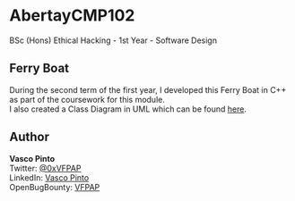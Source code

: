 # AbertayCMP102
BSc (Hons) Ethical Hacking - 1st Year - Software Design

## Ferry Boat
During the second term of the first year, I developed this Ferry Boat in C++ as part of the coursework for this module.
<br>I also created a Class Diagram in UML which can be found [here](Ferry_UMLv2.pdf).

## Author
**Vasco Pinto**
<br>Twitter: [@0xVFPAP](https://twitter.com/0xVFPAP)
<br>LinkedIn: [Vasco Pinto](https://linkedin.com/in/vascopinto97)
<br>OpenBugBounty: [VFPAP](https://www.openbugbounty.org/researchers/VFPAP)
